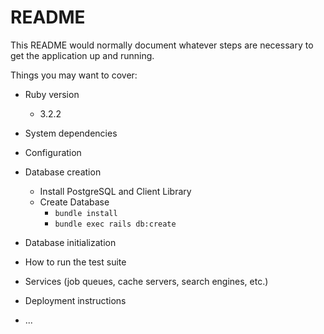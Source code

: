 # README

This README would normally document whatever steps are necessary to get the
application up and running.

Things you may want to cover:

* Ruby version
  * 3.2.2

* System dependencies

* Configuration

* Database creation
  * Install PostgreSQL and Client Library
  * Create Database
    * `bundle install`
    * `bundle exec rails db:create`

* Database initialization

* How to run the test suite

* Services (job queues, cache servers, search engines, etc.)

* Deployment instructions

* ...
